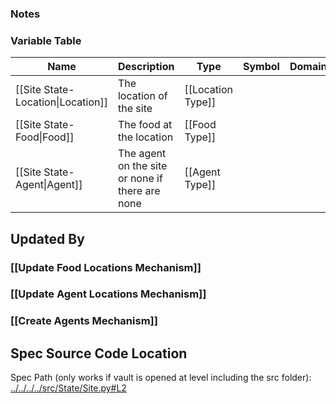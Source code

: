 ### Notes

### Variable Table
| Name | Description | Type | Symbol | Domain |
| --- | --- | --- | --- | --- |
|[[Site State-Location\|Location]]|The location of the site|[[Location Type]]|||
|[[Site State-Food\|Food]]|The food at the location|[[Food Type]]|||
|[[Site State-Agent\|Agent]]|The agent on the site or none if there are none|[[Agent Type]]|||


## Updated By
### [[Update Food Locations Mechanism]]
### [[Update Agent Locations Mechanism]]
### [[Create Agents Mechanism]]
## Spec Source Code Location

Spec Path (only works if vault is opened at level including the src folder): [../../../../src/State/Site.py#L2](../../../../src/State/Site.py#L2)

